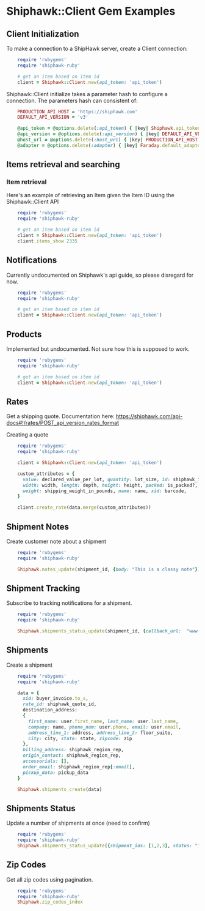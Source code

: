 # Shiphawk::Client Gem Examples

## Client Initialization

To make a connection to a ShipHawk server, create a Client connection:

```ruby
    require 'rubygems'
    require 'shiphawk-ruby'

    # get an item based on item id
    client = Shiphawk::Client.new(api_token: 'api_token')
```

Shiphawk::Client initialize takes a parameter hash to configure a connection. The parameters hash can consistent of:

```ruby
    PRODUCTION_API_HOST = 'https://shiphawk.com'
    DEFAULT_API_VERSION = 'v3'

    @api_token = @options.delete(:api_token) { |key| Shiphawk.api_token }
    @api_version = @options.delete(:api_version) { |key| DEFAULT_API_VERSION }
    @host_url = @options.delete(:host_url) { |key| PRODUCTION_API_HOST }
    @adapter = @options.delete(:adapter) { |key| Faraday.default_adapter }
```

## Items retrieval and searching

### Item retrieval

Here's an example of retrieving an Item given the Item ID using the Shiphawk::Client API

```ruby
    require 'rubygems'
    require 'shiphawk-ruby'

    # get an item based on item id
    client = Shiphawk::Client.new(api_token: 'api_token')
    client.items_show 2335
```

## Notifications

Currently undocumented on Shiphawk's api guide, so please disregard for now.

```ruby
    require 'rubygems'
    require 'shiphawk-ruby'

    # get an item based on item id
    client = Shiphawk::Client.new(api_token: 'api_token')
```

## Products

Implemented but undocumented. Not sure how this is supposed to work.

```ruby
    require 'rubygems'
    require 'shiphawk-ruby'

    # get an item based on item id
    client = Shiphawk::Client.new(api_token: 'api_token')
```

## Rates

Get a shipping quote. Documentation here: https://shiphawk.com/api-docs#!/rates/POST_api_version_rates_format

Creating a quote
```ruby
    require 'rubygems'
    require 'shiphawk-ruby'

    client = Shiphawk::Client.new(api_token: 'api_token')

    custom_attributes = {
      value: declared_value_per_lot, quantity: lot_size, id: shiphawk_item_id,
      width: width, length: depth, height: height, packed: is_packed?,
      weight: shipping_weight_in_pounds, name: name, xid: barcode,
    }

    client.create_rate(data.merge(custom_attributes))

```

## Shipment Notes

Create customer note about a shipment

```ruby
    require 'rubygems'
    require 'shiphawk-ruby'

    Shiphawk.notes_update(shipment_id, {body: "This is a classy note"})
```

## Shipment Tracking

Subscribe to tracking notifications for a shipment.

```ruby
    require 'rubygems'
    require 'shiphawk-ruby'

    Shiphawk.shipments_status_update(shipment_id, {callback_url:  "www.someawesomecallback.com/shipment-tracking-callback/#{shipment_id}"})
```

## Shipments

Create a shipment

```ruby
    require 'rubygems'
    require 'shiphawk-ruby'

    data = {
      xid: buyer_invoice.to_s,
      rate_id: shiphawk_quote_id,
      destination_address:
      {
        first_name: user.first_name, last_name: user.last_name,
        company: name, phone_num: user.phone, email: user.email,
        address_line_1: address, address_line_2: floor_suite,
        city: city, state: state, zipcode: zip
      },
      billing_address: shiphawk_region_rep,
      origin_contact: shiphawk_region_rep,
      accessorials: [],
      order_email: shiphawk_region_rep[:email],
      pickup_data: pickup_data  
    }

    Shiphawk.shipments_create(data)
```

## Shipments Status

Update a number of shipments at once (need to confirm)

```ruby
    require 'rubygems'
    require 'shiphawk-ruby'
    Shiphawk.shipments_status_update({shipment_ids: [1,2,3], status: "in_transit"})
```

## Zip Codes

Get all zip codes using pagination.

```ruby
    require 'rubygems'
    require 'shiphawk-ruby'
    Shiphawk.zip_codes_index
```
